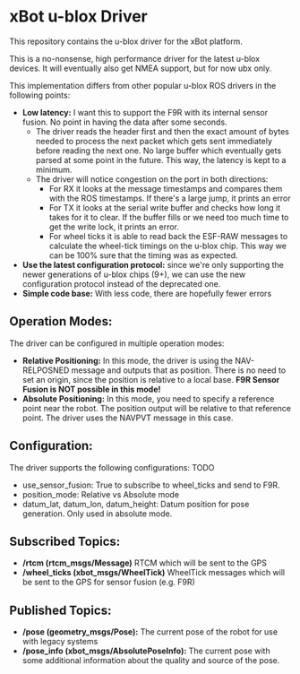 # xBot u-blox Driver
This repository contains the u-blox driver for the xBot platform.

This is a no-nonsense, high performance driver for the latest u-blox devices. It will eventually also get NMEA support, but for now ubx only.

This implementation differs from other popular u-blox ROS drivers in the following points:
- **Low latency:** I want this to support the F9R with its internal sensor fusion. No point in having the data after some seconds. 
  - The driver reads the header first and then the exact amount of bytes needed to process the next packet which gets sent immediately before reading the next one. No large buffer which eventually gets parsed at some point in the future. This way, the latency is kept to a minimum.
  - The driver will notice congestion on the port in both directions:
    - For RX it looks at the message timestamps and compares them with the ROS timestamps. If there's a large jump, it prints an error
    - For TX it looks at the serial write buffer and checks how long it takes for it to clear. If the buffer fills or we need too much time to get the write lock, it prints an error.
    - For wheel ticks it is able to read back the ESF-RAW messages to calculate the wheel-tick timings on the u-blox chip. This way we can be 100% sure that the timing was as expected.
- **Use the latest configuration protocol:** since we're only supporting the newer generations of u-blox chips (9+), we can use the new configuration protocol instead of the deprecated one.
- **Simple code base:** With less code, there are hopefully fewer errors


## Operation Modes:
The driver can be configured in multiple operation modes:
- **Relative Positioning:** In this mode, the driver is using the NAV-RELPOSNED message and outputs that as position. There is no need to set an origin, since the position is relative to a local base. **F9R Sensor Fusion is NOT possible in this mode!**
- **Absolute Positioning:** In this mode, you need to specify a reference point near the robot. The position output will be relative to that reference point. The driver uses the NAVPVT message in this case.

## Configuration:
The driver supports the following configurations:
TODO
- use_sensor_fusion: True to subscribe to wheel_ticks and send to F9R.
- position_mode: Relative vs Absolute mode
- datum_lat, datum_lon, datum_height: Datum position for pose generation. Only used in absolute mode.

## Subscribed Topics:
- **/rtcm (rtcm_msgs/Message)** RTCM which will be sent to the GPS
- **/wheel_ticks (xbot_msgs/WheelTick)** WheelTick messages which will be sent to the GPS for sensor fusion (e.g. F9R)

## Published Topics:
- **/pose (geometry_msgs/Pose):** The current pose of the robot for use with legacy systems
- **/pose_info (xbot_msgs/AbsolutePoseInfo):** The current pose with some additional information about the quality and source of the pose.

